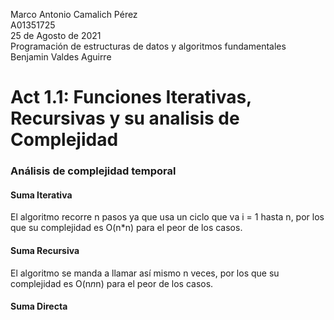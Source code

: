
  Marco Antonio Camalich Pérez<br />
  A01351725<br />
  25 de Agosto de 2021<br />
  Programación de estructuras de datos y algoritmos fundamentales<br />
  Benjamin Valdes Aguirre<br />
 # Act 1.1: Funciones Iterativas, Recursivas y su analisis de Complejidad<br />
   
### Análisis de complejidad temporal
#### Suma Iterativa

El algoritmo recorre n pasos ya que usa un ciclo que va i = 1 hasta n, por los que su complejidad es O(n*n) para el peor de los casos.

#### Suma Recursiva

El algoritmo se manda a llamar así mismo n veces, por los que su complejidad es O(n*n*n) para el peor de los casos.

#### Suma Directa

